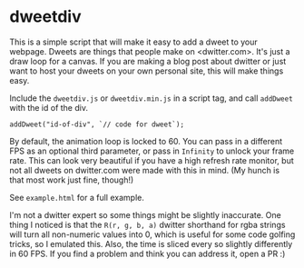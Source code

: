 # dweetdiv

This is a simple script that will make it easy to add a dweet to your
webpage. Dweets are things that people make on <dwitter.com>. It's just a
draw loop for a canvas. If you are making a blog post about dwitter or just
want to host your dweets on your own personal site, this will make things
easy.

Include the `dweetdiv.js` or `dweetdiv.min.js` in a script tag, and call
`addDweet` with the id of the div.

```
addDweet("id-of-div", `// code for dweet`);
```

By default, the animation loop is locked to 60. You can pass in a different
FPS as an optional third parameter, or pass in `Infinity` to unlock your
frame rate. This can look very beautiful if you have a high refresh rate
monitor, but not all dweets on dwitter.com were made with this in mind. (My
hunch is that most work just fine, though!)

See `example.html` for a full example.

I'm not a dwitter expert so some things might be slightly inaccurate. One
thing I noticed is that the `R(r, g, b, a)` dwitter shorthand for rgba
strings will turn all non-numeric values into 0, which is useful for some
code golfing tricks, so I emulated this. Also, the time is sliced every so
slightly differently in 60 FPS. If you find a problem and think you can
address it, open a PR :)
